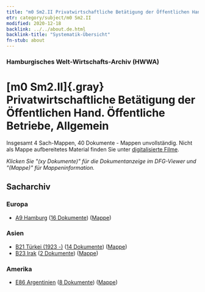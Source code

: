 ```yaml
---
title: "m0 Sm2.II Privatwirtschaftliche Betätigung der Öffentlichen Hand. Öffentliche Betriebe, Allgemein"
etr: category/subject/m0 Sm2.II
modified: 2020-12-18
backlink: ../../about.de.html
backlink-title: "Systematik-Übersicht"
fn-stub: about
---
```


### Hamburgisches Welt-Wirtschafts-Archiv (HWWA)
# [m0 Sm2.II]{.gray}&#8201; Privatwirtschaftliche Betätigung der Öffentlichen Hand. Öffentliche Betriebe, Allgemein&#160; 




Insgesamt 4 Sach-Mappen, 40 Dokumente - Mappen unvollständig.
Nicht als Mappe aufbereitetes Material finden Sie unter [digitalisierte Filme](/film/h1_sh).

_Klicken Sie "(xy Dokumente)" für die Dokumentanzeige im DFG-Viewer und "(Mappe)" für Mappeninformation._

## Sacharchiv




### Europa

- [A9 Hamburg](../../../geo/about.de.html#A9) (<a href="https://dfg-viewer.de/show/?tx_dlf[id]=https://pm20.zbw.eu/mets/sh/1409xx/140905/1449xx/144910/public.mets.de.xml" target="_blank">16 Dokumente</a>) ([Mappe](http://purl.org/pressemappe20/folder/sh/140905,144910))

### Asien

- [B21 Türkei (1923 -)](../../../geo/about.de.html#B21) (<a href="https://dfg-viewer.de/show/?tx_dlf[id]=https://pm20.zbw.eu/mets/sh/1411xx/141111/1449xx/144910/public.mets.de.xml" target="_blank">14 Dokumente</a>) ([Mappe](http://purl.org/pressemappe20/folder/sh/141111,144910))
- [B23 Irak](../../../geo/about.de.html#B23) (<a href="https://dfg-viewer.de/show/?tx_dlf[id]=https://pm20.zbw.eu/mets/sh/1411xx/141113/1449xx/144910/public.mets.de.xml" target="_blank">2 Dokumente</a>) ([Mappe](http://purl.org/pressemappe20/folder/sh/141113,144910))

### Amerika

- [E86 Argentinien](../../../geo/about.de.html#E86) (<a href="https://dfg-viewer.de/show/?tx_dlf[id]=https://pm20.zbw.eu/mets/sh/1416xx/141692/1449xx/144910/public.mets.de.xml" target="_blank">8 Dokumente</a>) ([Mappe](http://purl.org/pressemappe20/folder/sh/141692,144910))


